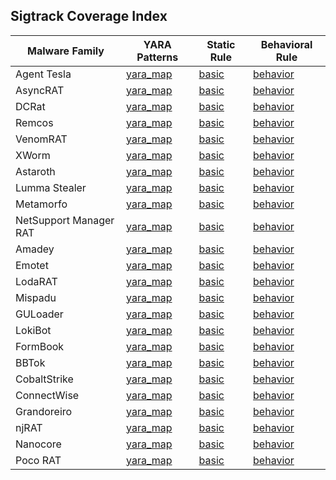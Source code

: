 ## Sigtrack Coverage Index

| Malware Family     | YARA Patterns | Static Rule | Behavioral Rule |
|--------------------|----------------|--------------|------------------|
| Agent Tesla        | [yara_map](./yara_map/agenttesla_yara_patterns.md) | [basic](https://github.com/Sab0x1D/ghostyara/blob/main/families/agenttesla_basic.yar) | [behavior](https://github.com/Sab0x1D/ghostyara/blob/main/ttps/agenttesla_behavior.yar) |
| AsyncRAT           | [yara_map](./yara_map/asyncrat_yara_patterns.md) | [basic](https://github.com/Sab0x1D/ghostyara/blob/main/families/asyncrat_basic.yar) | [behavior](https://github.com/Sab0x1D/ghostyara/blob/main/ttps/asyncrat_behavior.yar) |
| DCRat              | [yara_map](./yara_map/dcrat_yara_patterns.md) | [basic](https://github.com/Sab0x1D/ghostyara/blob/main/families/dcrat_basic.yar) | [behavior](https://github.com/Sab0x1D/ghostyara/blob/main/ttps/dcrat_behavior.yar) |
| Remcos | [yara_map](./yara_map/remcos_c2_patterns.md) | [basic](https://github.com/Sab0x1D/ghostyara/blob/main/families/remcos_basic.yar) | [behavior](https://github.com/Sab0x1D/ghostyara/blob/main/ttps/remcos_behavior.yar) |
| VenomRAT | [yara_map](./yara_map/venomrat_c2_patterns.md) | [basic](https://github.com/Sab0x1D/ghostyara/blob/main/families/venomrat_basic.yar) | [behavior](https://github.com/Sab0x1D/ghostyara/blob/main/ttps/venomrat_behavior.yar) |
| XWorm | [yara_map](./yara_map/xworm_yara_patterns.md) | [basic](https://github.com/Sab0x1D/ghostyara/blob/main/families/xworm_basic.yar) | [behavior](https://github.com/Sab0x1D/ghostyara/blob/main/ttps/xworm_behavior.yar) |
| Astaroth | [yara_map](./yara_map/astaroth_yara_patterns.md) | [basic](https://github.com/Sab0x1D/ghostyara/blob/main/families/astaroth_basic.yar) | [behavior](https://github.com/Sab0x1D/ghostyara/blob/main/ttps/astaroth_behavior.yar) |
| Lumma Stealer | [yara_map](./yara_map/lumma_yara_patterns.md) | [basic](https://github.com/Sab0x1D/ghostyara/blob/main/families/lumma_basic.yar) | [behavior](https://github.com/Sab0x1D/ghostyara/blob/main/ttps/lumma_behavior.yar) |
| Metamorfo | [yara_map](./yara_map/metamorfo_yara_patterns.md) | [basic](https://github.com/Sab0x1D/ghostyara/blob/main/families/metamorfo_basic.yar) | [behavior](https://github.com/Sab0x1D/ghostyara/blob/main/ttps/metamorfo_behavior.yar) |
| NetSupport Manager RAT | [yara_map](./yara_map/netsupport_yara_patterns.md) | [basic](https://github.com/Sab0x1D/ghostyara/blob/main/families/netsupport_basic.yar) | [behavior](https://github.com/Sab0x1D/ghostyara/blob/main/ttps/netsupport_behavior.yar) |
| Amadey | [yara_map](./yara_map/amadey_yara_patterns.md) | [basic](https://github.com/Sab0x1D/ghostyara/blob/main/families/amadey_basic.yar) | [behavior](https://github.com/Sab0x1D/ghostyara/blob/main/ttps/amadey_behavior.yar) |
| Emotet | [yara_map](./yara_map/emotet_yara_patterns.md) | [basic](https://github.com/Sab0x1D/ghostyara/blob/main/families/emotet_basic.yar) | [behavior](https://github.com/Sab0x1D/ghostyara/blob/main/ttps/emotet_behavior.yar) |
| LodaRAT | [yara_map](./yara_map/lodarat_yara_patterns.md) | [basic](https://github.com/Sab0x1D/ghostyara/blob/main/families/lodarat_basic.yar) | [behavior](https://github.com/Sab0x1D/ghostyara/blob/main/ttps/lodarat_behavior.yar) |
| Mispadu | [yara_map](./yara_map/mispadu_c2_patterns.md) | [basic](https://github.com/Sab0x1D/ghostyara/blob/main/families/mispadu_basic.yar) | [behavior](https://github.com/Sab0x1D/ghostyara/blob/main/ttps/mispadu_behavior.yar) |
| GULoader | [yara_map](./yara_map/guloader_c2_patterns.md) | [basic](https://github.com/Sab0x1D/ghostyara/blob/main/families/guloader_basic.yar) | [behavior](https://github.com/Sab0x1D/ghostyara/blob/main/ttps/guloader_behavior.yar) |
| LokiBot | [yara_map](./yara_map/lokibot_c2_patterns.md) | [basic](https://github.com/Sab0x1D/ghostyara/blob/main/families/lokibot_basic.yar) | [behavior](https://github.com/Sab0x1D/ghostyara/blob/main/ttps/lokibot_behavior.yar) |
| FormBook | [yara_map](./yara_map/formbook_c2_patterns.md) | [basic](https://github.com/Sab0x1D/ghostyara/blob/main/families/formbook_basic.yar) | [behavior](https://github.com/Sab0x1D/ghostyara/blob/main/ttps/formbook_behavior.yar) |
| BBTok | [yara_map](./yara_map/bbtok_yara_patterns.md) | [basic](https://github.com/Sab0x1D/ghostyara/blob/main/families/bbtok_basic.yar) | [behavior](https://github.com/Sab0x1D/ghostyara/blob/main/ttps/bbtok_behavior.yar) |
| CobaltStrike | [yara_map](./yara_map/cobaltstrike_yara_patterns.md) | [basic](https://github.com/Sab0x1D/ghostyara/blob/main/families/cobaltstrike_basic.yar) | [behavior](https://github.com/Sab0x1D/ghostyara/blob/main/ttps/cobaltstrike_behavior.yar) |
| ConnectWise | [yara_map](./yara_map/connectwise_yara_patterns.md) | [basic](https://github.com/Sab0x1D/ghostyara/blob/main/families/connectwise_basic.yar) | [behavior](https://github.com/Sab0x1D/ghostyara/blob/main/ttps/connectwise_behavior.yar) |
| Grandoreiro | [yara_map](./yara_map/grandoreiro_yara_patterns.md) | [basic](https://github.com/Sab0x1D/ghostyara/blob/main/families/grandoreiro_basic.yar) | [behavior](https://github.com/Sab0x1D/ghostyara/blob/main/ttps/grandoreiro_behavior.yar) |
| njRAT | [yara_map](./yara_map/njrat_yara_patterns.md) | [basic](https://github.com/Sab0x1D/ghostyara/blob/main/families/njrat_basic.yar) | [behavior](https://github.com/Sab0x1D/ghostyara/blob/main/ttps/njrat_behavior.yar) |
| Nanocore | [yara_map](./yara_map/nanocore_yara_patterns.md) | [basic](https://github.com/Sab0x1D/ghostyara/blob/main/families/nanocore_basic.yar) | [behavior](https://github.com/Sab0x1D/ghostyara/blob/main/ttps/nanocore_behavior.yar) |
| Poco RAT | [yara_map](./yara_map/pocorat_yara_patterns.md) | [basic](https://github.com/Sab0x1D/ghostyara/blob/main/families/pocorat_basic.yar) | [behavior](https://github.com/Sab0x1D/ghostyara/blob/main/ttps/pocorat_behavior.yar) |
